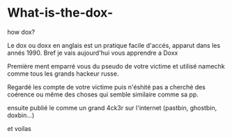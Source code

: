 # What-is-the-dox-
how dox?

Le dox ou doxx en anglais est un pratique facile d'accés, apparut dans les annés 1990. Bref je vais aujourd'hui vous apprendre a Doxx

Première ment emparré vous du pseudo de votre victime et utilisé namechk comme tous les grands hackeur russe.

Regardé les compte de votre victime puis n'éshité pas a cherché des coérence ou même des choses qui semble similaire comme sa pp.

ensuite publié le comme un grand 4ck3r sur l'internet (pastbin, ghostbin, doxbin...)

et voilas
